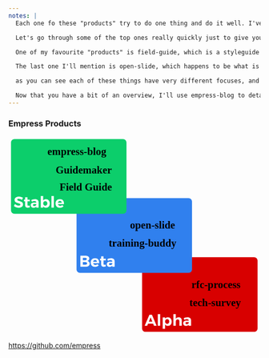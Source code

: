 ```yaml
---
notes: |
  Each one fo these "products" try to do one thing and do it well. I've split them into Stable, Beta and Alpha based on how ready each of them are for you to get started with them today, I'll go into what that means a little bit more in a second.

  Let's go through some of the top ones really quickly just to give you an idea of what it does. As you can imagine the first one is a blog. empress-blog is probably the flagship Empress product that started this whole process of thinking different "products". Who here knows what Guidemaker is? Guidemaker is essentially the tech that is currently powering the Ember guides! If you wanted to build a guides website for yourself you can go to the repo now, follow the readme and boom you're ready to go! Each of these repos are under the empress github org by the way if you are looking for them.

  One of my favourite "products" is field-guide, which is a styleguide or "design system" product that was instrumental in the new Ember Website redesign process. It essentially gives you an easy way to document your styleguide while guaranteeing that there won't be any CSS bleed between field-guide and your actual styleguide.

  The last one I'll mention is open-slide, which happens to be what is powering this exact presentation! It's quite functional and it's in the Beta column because it's a little bit under-documented and the only templates I have so far are based on revealjs, which are a bit clunky.

  as you can see each of these things have very different focuses, and that laser focus of each product makes them a dream to work with!

  Now that you have a bit of an overview, I'll use empress-blog to detail more about how it all works
---
```


### Empress Products

<p>
  <svg width="581px" height="455px" viewBox="0 0 581 455" version="1.1" xmlns="http://www.w3.org/2000/svg" xmlns:xlink="http://www.w3.org/1999/xlink">
      <!-- Generator: Sketch 59.1 (86144) - https://sketch.com -->
      <title>Artboard</title>
      <desc>Created with Sketch.</desc>
      <g id="Artboard" stroke="none" stroke-width="1" fill="none" fill-rule="evenodd">
          <g id="Alpha" transform="translate(308.000000, 278.000000)">
              <path d="M258,0 C262.418278,-8.11624501e-16 266,3.581722 266,8 L266,164 C266,168.418278 262.418278,172 258,172 L8,172 C3.581722,172 5.41083001e-16,168.418278 0,164 L0,8 C-5.41083001e-16,3.581722 3.581722,8.11624501e-16 8,0 L258,0 Z M59.1,138.452 C56.472,138.452 54.348,139.532 52.98,141.476 L52.98,138.632 L47.436,138.632 L47.436,164.984 L52.98,164.984 L52.98,155.192 C54.384,157.136 56.508,158.216 59.208,158.216 C64.644,158.216 68.208,154.292 68.208,148.424 C68.208,142.448 64.536,138.452 59.1,138.452 Z M104.604,138.416 C101.22,138.416 98.736,139.208 95.856,140.648 L97.584,144.464 C99.6,143.348 101.616,142.772 103.344,142.772 C106.008,142.772 107.376,143.96 107.376,146.012 L107.376,146.372 L102.048,146.372 C97.296,146.408 94.668,148.568 94.668,152.204 C94.668,155.732 97.188,158.252 101.328,158.252 C104.028,158.252 106.116,157.352 107.412,155.732 L107.412,158 L112.848,158 L112.812,145.364 C112.776,141.008 109.788,138.416 104.604,138.416 Z M22.704,132.8 L16.836,132.8 L5.892,158 L11.76,158 L13.74,153.104 L25.404,153.104 L27.384,158 L33.468,158 L22.704,132.8 Z M41.712,131.288 L36.168,131.288 L36.168,158 L41.712,158 L41.712,131.288 Z M77.604,131.288 L72.06,131.288 L72.06,158 L77.604,158 L77.604,148.46 C77.604,145.616 79.296,143.528 82.068,143.492 C84.444,143.492 85.884,145.004 85.884,147.452 L85.884,158 L91.428,158 L91.428,145.832 C91.428,141.296 88.656,138.416 84.3,138.416 C81.276,138.452 78.972,139.64 77.604,142.052 L77.604,131.288 Z M107.376,149.648 L107.376,151.376 C107.052,153.032 105.216,154.292 102.876,154.292 C101.004,154.292 99.852,153.32 99.852,151.844 C99.852,150.296 100.896,149.648 103.02,149.648 L107.376,149.648 Z M57.804,142.916 C60.648,142.916 62.592,145.148 62.592,148.244 C62.592,151.412 60.648,153.608 57.804,153.608 C54.96,153.608 52.98,151.448 52.98,148.244 C52.98,145.112 54.96,142.916 57.804,142.916 Z M19.608,138.74 L23.568,148.532 L15.612,148.532 L19.608,138.74 Z" id="Combined-Shape" fill="#D80000"></path>
              <text id="rfc-process" fill="#000000" font-family="NunitoSans-Bold, Nunito Sans" font-size="24" font-weight="bold">
                  <tspan x="114" y="71">rfc-process</tspan>
              </text>
              <text id="tech-survey" fill="#000000" font-family="NunitoSans-Bold, Nunito Sans" font-size="24" font-weight="bold">
                  <tspan x="109" y="113">tech-survey</tspan>
              </text>
          </g>
          <g id="Beta" transform="translate(157.000000, 142.000000)">
              <path d="M258,0 C262.418278,-8.11624501e-16 266,3.581722 266,8 L266,164 C266,168.418278 262.418278,172 258,172 L8,172 C3.581722,172 5.41083001e-16,168.418278 0,164 L0,8 C-5.41083001e-16,3.581722 3.581722,8.11624501e-16 8,0 L258,0 Z M62.16,134.168 L56.652,134.168 L56.652,139.496 L53.952,139.496 L53.952,143.312 L56.652,143.312 L56.652,152.276 C56.652,156.272 59.28,158.252 62.736,158.252 C64.536,158.252 66.336,157.748 67.776,156.92 L66.624,152.852 C65.616,153.32 64.752,153.572 64.032,153.572 C62.844,153.608 62.16,152.96 62.16,151.34 L62.16,143.348 L67.416,143.348 L67.416,139.496 L62.16,139.496 L62.16,134.168 Z M79.548,138.416 C76.164,138.416 73.68,139.208 70.8,140.648 L72.528,144.464 C74.544,143.348 76.56,142.772 78.288,142.772 C80.952,142.772 82.32,143.96 82.32,146.012 L82.32,146.372 L76.992,146.372 C72.24,146.408 69.612,148.568 69.612,152.204 C69.612,155.732 72.132,158.252 76.272,158.252 C78.972,158.252 81.06,157.352 82.356,155.732 L82.356,158 L87.792,158 L87.756,145.364 C87.72,141.008 84.732,138.416 79.548,138.416 Z M42.612,138.452 C36.708,138.452 32.64,142.412 32.64,148.388 C32.64,154.256 36.564,158.216 42.756,158.216 C46.248,158.216 49.092,156.956 51.036,154.796 L48.12,151.844 C46.788,153.176 45.06,153.896 43.224,153.896 C40.74,153.896 38.868,152.456 38.22,150.008 L52.116,150.008 C52.584,142.952 49.416,138.452 42.612,138.452 Z M20.364,132.8 L8.772,132.8 L8.772,158 L20.76,158 C26.628,158 30.264,155.336 30.264,151.016 C30.264,147.704 28.248,145.256 25.008,144.644 C27.708,143.96 29.364,141.836 29.364,139.1 C29.364,135.212 25.908,132.8 20.364,132.8 Z M82.32,149.648 L82.32,151.376 C81.996,153.032 80.16,154.292 77.82,154.292 C75.948,154.292 74.796,153.32 74.796,151.844 C74.796,150.296 75.84,149.648 77.964,149.648 L82.32,149.648 Z M20.076,147.344 C22.776,147.344 24.396,148.46 24.396,150.296 C24.396,152.24 22.776,153.356 20.076,153.356 L14.46,153.356 L14.46,147.344 L20.076,147.344 Z M42.648,142.52 C45.204,142.52 46.86,144.176 46.932,146.732 L38.112,146.732 C38.544,144.176 40.2,142.52 42.648,142.52 Z M20.076,137.444 C22.2,137.444 23.532,138.416 23.532,140.144 C23.532,141.908 22.2,142.952 20.076,142.952 L14.46,142.952 L14.46,137.444 L20.076,137.444 Z" id="Combined-Shape" fill="#3080EE"></path>
              <text id="open-slide" fill="#000000" font-family="NunitoSans-Bold, Nunito Sans" font-size="24" font-weight="bold">
                  <tspan x="123" y="70">open-slide</tspan>
              </text>
              <text id="training-buddy" fill="#000000" font-family="NunitoSans-Bold, Nunito Sans" font-size="24" font-weight="bold">
                  <tspan x="74" y="112">training-buddy</tspan>
              </text>
          </g>
          <g id="Stable" transform="translate(6.000000, 6.000000)">
              <path d="M258,0 C262.418278,-8.11624501e-16 266,3.581722 266,8 L266,164 C266,168.418278 262.418278,172 258,172 L8,172 C3.581722,172 5.41083001e-16,168.418278 0,164 L0,8 C-5.41083001e-16,3.581722 3.581722,8.11624501e-16 8,0 L258,0 Z M37.968,134.168 L32.46,134.168 L32.46,139.496 L29.76,139.496 L29.76,143.312 L32.46,143.312 L32.46,152.276 C32.46,156.272 35.088,158.252 38.544,158.252 C40.344,158.252 42.144,157.748 43.584,156.92 L42.432,152.852 C41.424,153.32 40.56,153.572 39.84,153.572 C38.652,153.608 37.968,152.96 37.968,151.34 L37.968,143.348 L43.224,143.348 L43.224,139.496 L37.968,139.496 L37.968,134.168 Z M55.356,138.416 C51.972,138.416 49.488,139.208 46.608,140.648 L48.336,144.464 C50.352,143.348 52.368,142.772 54.096,142.772 C56.76,142.772 58.128,143.96 58.128,146.012 L58.128,146.372 L52.8,146.372 C48.048,146.408 45.42,148.568 45.42,152.204 C45.42,155.732 47.94,158.252 52.08,158.252 C54.78,158.252 56.868,157.352 58.164,155.732 L58.164,158 L63.6,158 L63.564,145.364 C63.528,141.008 60.54,138.416 55.356,138.416 Z M74.112,131.288 L68.568,131.288 L68.568,158 L74.112,158 L74.112,155.192 C75.516,157.136 77.64,158.216 80.34,158.216 C85.776,158.216 89.34,154.292 89.34,148.424 C89.34,142.448 85.668,138.452 80.232,138.452 C77.604,138.452 75.48,139.532 74.112,141.476 L74.112,131.288 Z M112.56,138.452 C106.656,138.452 102.588,142.412 102.588,148.388 C102.588,154.256 106.512,158.216 112.704,158.216 C116.196,158.216 119.04,156.956 120.984,154.796 L118.068,151.844 C116.736,153.176 115.008,153.896 113.172,153.896 C110.688,153.896 108.816,152.456 108.168,150.008 L122.064,150.008 C122.532,142.952 119.364,138.452 112.56,138.452 Z M17.988,132.548 C12.156,132.548 8.232,135.428 8.232,140 C8.232,148.928 21.66,146.156 21.66,150.908 C21.66,152.456 20.256,153.32 17.916,153.32 C15.252,153.32 11.58,151.844 8.988,149.54 L6.72,154.184 C9.564,156.596 13.704,158.18 17.844,158.18 C23.424,158.18 27.708,155.516 27.708,150.584 C27.744,141.512 14.316,144.104 14.316,139.46 C14.316,138.092 15.612,137.408 17.52,137.408 C19.536,137.408 22.704,138.416 25.368,140 L27.564,135.284 C25.044,133.628 21.516,132.548 17.988,132.548 Z M98.7,131.288 L93.156,131.288 L93.156,158 L98.7,158 L98.7,131.288 Z M58.128,149.648 L58.128,151.376 C57.804,153.032 55.968,154.292 53.628,154.292 C51.756,154.292 50.604,153.32 50.604,151.844 C50.604,150.296 51.648,149.648 53.772,149.648 L58.128,149.648 Z M78.936,142.916 C81.78,142.916 83.724,145.148 83.724,148.244 C83.724,151.412 81.78,153.608 78.936,153.608 C76.092,153.608 74.112,151.448 74.112,148.244 C74.112,145.112 76.092,142.916 78.936,142.916 Z M112.596,142.52 C115.152,142.52 116.808,144.176 116.88,146.732 L108.06,146.732 C108.492,144.176 110.148,142.52 112.596,142.52 Z" id="Combined-Shape" fill="#0CCE6B"></path>
              <g id="Group" transform="translate(84.000000, 13.000000)" fill="#000000" font-family="NunitoSans-Bold, Nunito Sans" font-size="24" font-weight="bold">
                  <text id="empress-blog">
                      <tspan x="0" y="24">empress-blog</tspan>
                  </text>
                  <text id="Guidemaker">
                      <tspan x="19" y="66">Guidemaker</tspan>
                  </text>
                  <text id="Field-Guide">
                      <tspan x="28" y="106">Field Guide</tspan>
                  </text>
              </g>
          </g>
      </g>
  </svg>
</p>

https://github.com/empress
